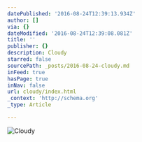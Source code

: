 ```yaml
---
datePublished: '2016-08-24T12:39:13.934Z'
author: []
via: {}
dateModified: '2016-08-24T12:39:08.081Z'
title: ''
publisher: {}
description: Cloudy
starred: false
sourcePath: _posts/2016-08-24-cloudy.md
inFeed: true
hasPage: true
inNav: false
url: cloudy/index.html
_context: 'http://schema.org'
_type: Article

---
```

![Cloudy](https://the-grid-user-content.s3-us-west-2.amazonaws.com/989a92e3-df49-4c35-8bc0-8cef83bc27f3.jpg)